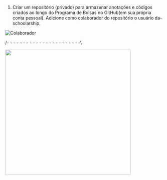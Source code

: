 1) Criar um repositório (privado) para armazenar anotações e códigos criados ao longo do Programa de Bolsas no GitHub(em sua própria conta pessoal). Adicione como colaborador do repositório o usuário da-schoolarship.

![Colaborador](ref_colab.jpg)

/- - - - - - - - - - - - - - - - - - - - - - -\

<img src="./evidencias/ref_colab.jpg" width="400">